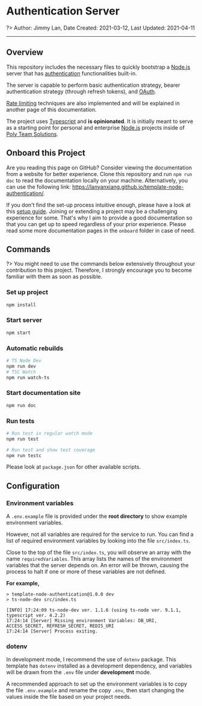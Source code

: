 # Authentication Server

?> Author: Jimmy Lan, Date Created: 2021-03-12, Last Updated: 2021-04-11

---

## Overview

This repository includes the necessary files to quickly bootstrap a [Node.js](https://nodejs.org/en/) server that has [authentication](https://en.wikipedia.org/wiki/Authentication) functionalities built-in.

The server is capable to perform basic authentication strategy, bearer authentication strategy (through refresh tokens), and [OAuth](https://oauth.net/2/).

[Rate limiting](https://en.wikipedia.org/wiki/Rate_limiting) techniques are also implemented and will be explained in another page of this documentation.

The project uses [Typescript](https://www.typescriptlang.org/) and **is opinionated**.
It is initially meant to serve as a starting point for personal and enterprise [Node.js](https://nodejs.org/en/) projects inside of [Poly Team Solutions](https://github.com/Poly-Team).

## Onboard this Project

Are you reading this page on GitHub? Consider viewing the documentation from a website for better experience.
Clone this repository and run ```npm run doc``` to read the documentation locally on your machine.
Alternatively, you can use the following link: https://lanyanxiang.github.io/template-node-authentication/.

If you don't find the set-up process intuitive enough, please have a look at this [setup guide](./onboard/setup.md).
Joining or extending a project may be a challenging experience for some.
That's why I aim to provide a good documentation so that you can get up to speed regardless of your prior experience.
Please read some more documentation pages in the `onboard` folder in case of need.

## Commands

?> You might need to use the commands below extensively throughout your contribution to this project.
Therefore, I strongly encourage you to become familiar with them as soon as possible.

### Set up project

```bash 
npm install
```

### Start server

```bash
npm start
```

### Automatic rebuilds

```bash
# TS Node Dev
npm run dev
# TSC Watch
npm run watch-ts
```

### Start documentation site
```bash
npm run doc
```

### Run tests
```bash
# Run test in regular watch mode
npm run test

# Run test and show test coverage
npm run testc
```

Please look at `package.json` for other available scripts.

## Configuration

### Environment variables

A `.env.example` file is provided under the **root directory** to show example environment variables.

However, not all variables are required for the service to run.
You can find a list of required environment variables by looking into the file `src/index.ts`.

Close to the top of the file `src/index.ts`, you will observe an array with the name `requiredVariables`.
This array lists the names of the environment variables that the server depends on.
An error will be thrown, causing the process to halt if one or more of these variables are not defined.

**For example,**

```
> template-node-authentication@1.0.0 dev
> ts-node-dev src/index.ts

[INFO] 17:24:09 ts-node-dev ver. 1.1.6 (using ts-node ver. 9.1.1, typescript ver. 4.2.2)
17:24:14 [Server] Missing environment Variables: DB_URI, ACCESS_SECRET, REFRESH_SECRET, REDIS_URI
17:24:14 [Server] Process exiting.
```

### dotenv

In development mode, I recommend the use of `dotenv` package.
This template has `dotenv` installed as a development dependency, and variables will be drawn from the `.env` file under **development** mode.

A recommended approach to set up the environment variables is to copy the file `.env.example` and rename the copy `.env`, then start changing the values inside the file based on your project needs.
